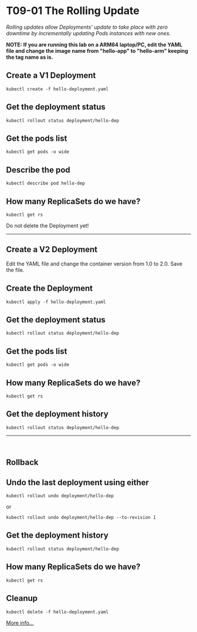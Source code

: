 # T09-01 The Rolling Update

*Rolling updates allow Deployments' update to take place with zero downtime by incrementally updating Pods instances with new ones.*

**NOTE: If you are running this lab on a ARM64 laptop/PC, edit the YAML file and change the image name from "hello-app" to "hello-arm" keeping the tag name as is.**

## Create a V1 Deployment

    kubectl create -f hello-deployment.yaml

## Get the deployment status

    kubectl rollout status deployment/hello-dep

## Get the pods list

    kubectl get pods -o wide

## Describe the pod

    kubectl describe pod hello-dep

## How many ReplicaSets do we have?

    kubectl get rs

Do not delete the Deployment yet!

---

## Create a V2 Deployment

Edit the YAML file and change the container version from 1.0 to 2.0. Save the file.
 
## Create the Deployment

    kubectl apply -f hello-deployment.yaml

## Get the deployment status

    kubectl rollout status deployment/hello-dep

## Get the pods list

    kubectl get pods -o wide

## How many ReplicaSets do we have?

    kubectl get rs

## Get the deployment history

    kubectl rollout status deployment/hello-dep

---
 
## Rollback

## Undo the last deployment using either

    kubectl rollout undo deployment/hello-dep

or

    kubectl rollout undo deployment/hello-dep --to-revision 1

## Get the deployment history

    kubectl rollout status deployment/hello-dep

## How many ReplicaSets do we have?

    kubectl get rs

## Cleanup

    kubectl delete -f hello-deployment.yaml

[More info...](https://kubernetes.io/docs/tutorials/kubernetes-basics/update/update-intro/)
